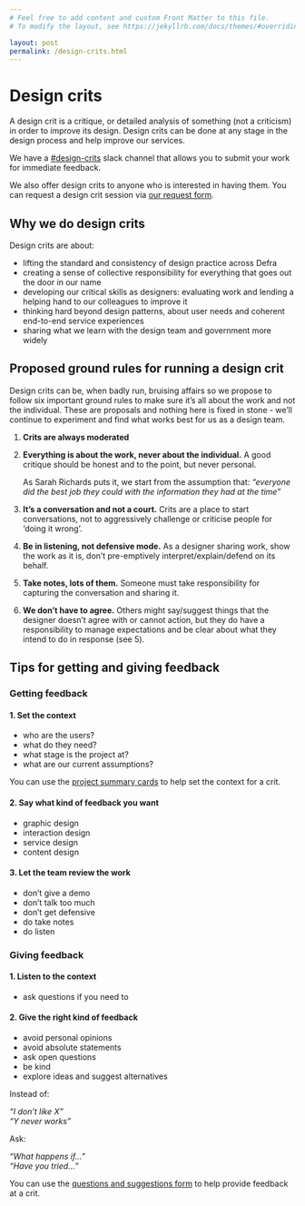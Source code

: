 ```yaml
---
# Feel free to add content and custom Front Matter to this file.
# To modify the layout, see https://jekyllrb.com/docs/themes/#overriding-theme-defaults

layout: post
permalink: /design-crits.html
---
```

# Design crits

A design crit is a critique, or detailed analysis of something (not a criticism) in order to improve its design. Design crits can be done at any stage in the design process and help improve our services.

We have a [#design-crits](https://defra-digital.slack.com/archives/C01REPJH9V5) slack channel that allows you to submit your work for immediate feedback.

We also offer design crits to anyone who is interested in having them. You can request a design crit session via [our request form](https://forms.gle/nQrFQYzd5sdLjuBK6).


## Why we do design crits

Design crits are about:

* lifting the standard and consistency of design practice across Defra
* creating a sense of collective responsibility for everything that goes out the door in our name
* developing our critical skills as designers: evaluating work and lending a helping hand to our colleagues to improve it
* thinking hard beyond design patterns, about user needs and coherent end-to-end service experiences
* sharing what we learn with the design team and government more widely


## Proposed ground rules for running a design crit

Design crits can be, when badly run, bruising affairs so we propose to follow six important ground rules to make sure it’s all about the work and not the individual. These are proposals and nothing here is fixed in stone - we’ll continue to experiment and find what works best for us as a design team.

1. **Crits are always moderated**

2. **Everything is about the work, never about the individual.** A good critique should be honest and to the point, but never personal.

    As Sarah Richards puts it, we start from the assumption that: *“everyone did the best job they could with the information they had at the time”*

3. **It’s a conversation and not a court.** Crits are a place to start conversations, not to aggressively challenge or criticise people for ‘doing it wrong’.

4. **Be in listening, not defensive mode.** As a designer sharing work, show the work as it is, don’t pre-emptively interpret/explain/defend on its behalf.

5. **Take notes, lots of them.** Someone must take responsibility for capturing the conversation and sharing it.

6. **We don’t have to agree.** Others might say/suggest things that the designer doesn’t agree with or cannot action, but they do have a responsibility to manage expectations and be clear about what they intend to do in response (see 5).


## Tips for getting and giving feedback


### Getting feedback


#### 1. Set the context

* who are the users?
* what do they need?
* what stage is the project at?
* what are our current assumptions?

You can use the [project summary cards](https://github.com/DEFRA/design/raw/master/assets/project-summary-cards.pdf) to help set the context for a crit.


#### 2. Say what kind of feedback you want

* graphic design
* interaction design
* service design
* content design


#### 3. Let the team review the work

* don’t give a demo
* don’t talk too much
* don’t get defensive
* do take notes
* do listen


### Giving feedback


#### 1. Listen to the context

* ask questions if you need to


#### 2. Give the right kind of feedback

* avoid personal opinions
* avoid absolute statements
* ask open questions
* be kind
* explore ideas and suggest alternatives


Instead of:

*“I don’t like X”*  
*“Y never works”*  

Ask:

*“What happens if...”*  
*“Have you tried...”*


You can use the [questions and suggestions form](https://github.com/DEFRA/design/raw/master/assets/questions_and_suggestions.docx) to help provide feedback at a crit.

